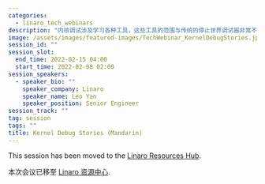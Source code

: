 ```yaml
---
categories:
  - linaro_tech_webinars
description: "内核调试涉及学习各种工具，这些工具的范围与传统的停止世界调试器非常不同。通过关注用例而不是每个工具如何工作的细节，我们能够在短时间内涵盖各种高级调试工具。这为详细检查不同的调试工具提供了基础和实际上下文。"
image: /assets/images/featured-images/TechWebinar_KernelDebugStories.jpg
session_id: ""
session_slot:
  end_time: 2022-02-15 04:00
  start_time: 2022-02-08 02:00
session_speakers:
  - speaker_bio: ""
    speaker_company: Linaro
    speaker_name: Leo Yan
    speaker_position: Senior Engineer
session_track: ""
tag: session
tags: ""
title: Kernel Debug Stories (Mandarin)
---
```


This session has been moved to the [Linaro Resources Hub](https://resources.linaro.org/en/resource/fLVGTdtt9KssVKPq91tWjT).

本次会议已移至 [Linaro 资源中心](https://resources.linaro.org/en/resource/fLVGTdtt9KssVKPq91tWjT).
